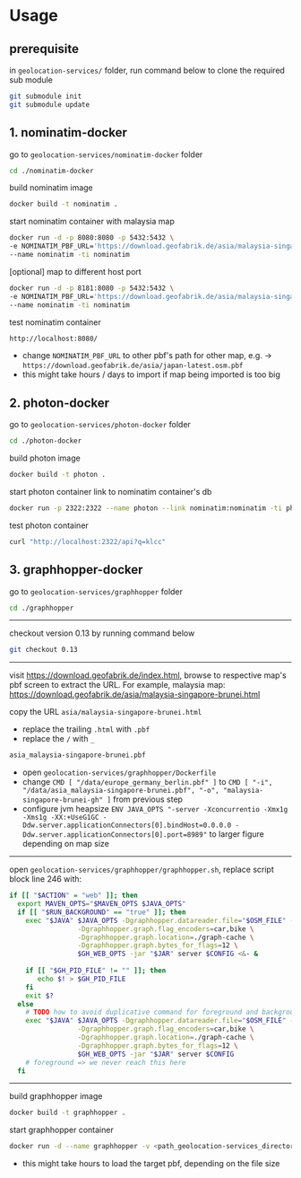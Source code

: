# Usage

## prerequisite
in `geolocation-services/` folder, run command below to clone the required sub module
```bash
git submodule init
git submodule update
```

## 1. nominatim-docker
go to `geolocation-services/nominatim-docker` folder
```bash
cd ./nominatim-docker
```

build nominatim image
```bash
docker build -t nominatim .
```

start nominatim container with malaysia map
```bash
docker run -d -p 8080:8080 -p 5432:5432 \
-e NOMINATIM_PBF_URL='https://download.geofabrik.de/asia/malaysia-singapore-brunei-latest.osm.pbf' \
--name nominatim -ti nominatim
```

[optional] map to different host port
```bash
docker run -d -p 8181:8080 -p 5432:5432 \
-e NOMINATIM_PBF_URL='https://download.geofabrik.de/asia/malaysia-singapore-brunei-latest.osm.pbf' \
--name nominatim -ti nominatim
```

test nominatim container
```bash
http://localhost:8080/
```
* change `NOMINATIM_PBF_URL` to other pbf's path for other map, e.g. -> `https://download.geofabrik.de/asia/japan-latest.osm.pbf`
* this might take hours / days to import if map being imported is too big 


## 2. photon-docker
go to `geolocation-services/photon-docker` folder
```bash
cd ./photon-docker
```

build photon image
```bash
docker build -t photon .
```

start photon container link to nominatim container's db
```bash
docker run -p 2322:2322 --name photon --link nominatim:nominatim -ti photon
```

test photon container
```bash
curl "http://localhost:2322/api?q=klcc"
```

## 3. graphhopper-docker
go to `geolocation-services/graphhopper` folder
```bash
cd ./graphhopper
```
---
checkout version 0.13 by running command below
```bash
git checkout 0.13
```
---
visit https://download.geofabrik.de/index.html, browse to respective map's pbf screen to extract the URL. For example, malaysia map: https://download.geofabrik.de/asia/malaysia-singapore-brunei.html

copy the URL `asia/malaysia-singapore-brunei.html`

* replace the trailing `.html` with `.pbf`
* replace the `/` with `_`
```bash
asia_malaysia-singapore-brunei.pbf
```
* open `geolocation-services/graphhopper/Dockerfile`
* change `CMD [ "/data/europe_germany_berlin.pbf" ]` to `CMD [ "-i", "/data/asia_malaysia-singapore-brunei.pbf", "-o", "malaysia-singapore-brunei-gh" ]` from previous step
* configure jvm heapsize `ENV JAVA_OPTS "-server -Xconcurrentio -Xmx1g -Xms1g -XX:+UseG1GC -Ddw.server.applicationConnectors[0].bindHost=0.0.0.0 -Ddw.server.applicationConnectors[0].port=8989"` to larger figure depending on map size

---
open `geolocation-services/graphhopper/graphhopper.sh`, replace script block line 246 with:
```bash
if [[ "$ACTION" = "web" ]]; then
  export MAVEN_OPTS="$MAVEN_OPTS $JAVA_OPTS"
  if [[ "$RUN_BACKGROUND" == "true" ]]; then
    exec "$JAVA" $JAVA_OPTS -Dgraphhopper.datareader.file="$OSM_FILE" -Dgraphhopper.graph.location="$GRAPH" \
                 -Dgraphhopper.graph.flag_encoders=car,bike \
                 -Dgraphhopper.graph.location=./graph-cache \
                 -Dgraphhopper.graph.bytes_for_flags=12 \
                 $GH_WEB_OPTS -jar "$JAR" server $CONFIG <&- &
    
    if [[ "$GH_PID_FILE" != "" ]]; then
       echo $! > $GH_PID_FILE
    fi
    exit $?
  else
    # TODO how to avoid duplicative command for foreground and background?
    exec "$JAVA" $JAVA_OPTS -Dgraphhopper.datareader.file="$OSM_FILE" -Dgraphhopper.graph.location="$GRAPH" \
                 -Dgraphhopper.graph.flag_encoders=car,bike \
                 -Dgraphhopper.graph.location=./graph-cache \
                 -Dgraphhopper.graph.bytes_for_flags=12 \
                 $GH_WEB_OPTS -jar "$JAR" server $CONFIG
    # foreground => we never reach this here
  fi
```

---
build graphhopper image
```bash
docker build -t graphhopper .
```

start graphhopper container 
```bash
docker run -d --name graphhopper -v <path_geolocation-services_directory>/data:/data -p 8989:8989 graphhopper
```

* this might take hours to load the target pbf, depending on the file size
